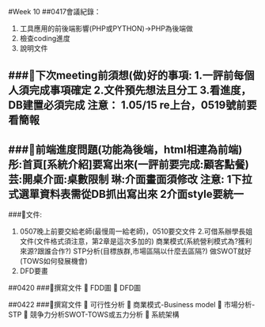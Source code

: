 #Week 10
##0417會議紀錄：
1.	工具應用的前後端影響(PHP或PYTHON)->PHP為後端做
2.	檢查coding進度
3.	說明文件

###📌下次meeting前須想(做)好的事項:
1.一評前每個人須完成事項確定
2.文件預先想法且分工
3.看進度，DB建置必須完成
注意：
1.05/15 re上台，0519號前要看簡報
----------------------------------------------------
###📌前端進度問題(功能為後端，html相連為前端)
彤:首頁[系統介紹]要寫出來(一評前要完成:顧客點餐)
芸:開桌介面:桌數限制
琳:介面畫面須修改
注意:
1下拉式選單資料表需從DB抓出寫出來
2介面style要統一
----------------------------------------------------
###📌文件:
1. 0507晚上前要交給老師(最慢周一給老師)，0510要交文件
2.可借系辦學長姐文件(文件格式須注意，第2章是這次多加的)
商業模式(系統營利模式為?獲利來源?跟誰合作?)
STP分析(目標族群,市場區隔以什麼去區隔?)
	做SWOT就好(TOWS如何發展機會)
4.	DFD要畫

##0420
###📌撰寫文件
	FDD圖
	DFD圖

##0422
###📌撰寫文件
	可行性分析
	商業模式-Business model
	市場分析-STP
	競争力分析SWOT-TOWS或五力分析
	系統架構
